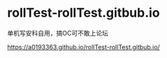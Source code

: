 # rollTest-rollTest.gitbub.io
单机写安科自用，搞OC可不敢上论坛

https://a0193363.github.io/rollTest-rollTest.gitbub.io/
